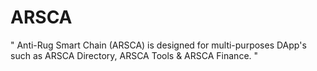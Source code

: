 # ARSCA
" Anti-Rug Smart Chain (ARSCA) is designed for multi-purposes DApp's such as ARSCA Directory, ARSCA Tools &amp; ARSCA Finance. "
